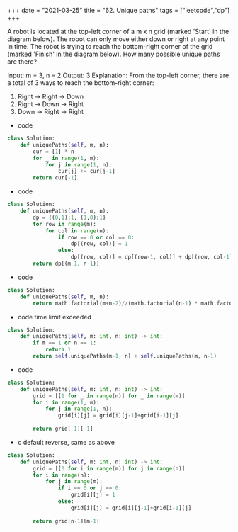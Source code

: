 +++
date = "2021-03-25"
title = "62. Unique paths"
tags = ["leetcode","dp"]
+++


A robot is located at the top-left corner of a m x n grid (marked 'Start' in the diagram below).
The robot can only move either down or right at any point in time. The robot is trying to reach the bottom-right corner of the grid (marked 'Finish' in the diagram below).
How many possible unique paths are there?

Input: m = 3, n = 2
Output: 3
Explanation:
From the top-left corner, there are a total of 3 ways to reach the bottom-right corner:
1. Right -> Right -> Down
2. Right -> Down -> Right
3. Down -> Right -> Right

- code
```py
class Solution:
    def uniquePaths(self, m, n):
        cur = [1] * n
        for _ in range(1, m):
            for j in range(1, n):
                cur[j] += cur[j-1]
        return cur[-1]

```
- code
```py
class Solution:
    def uniquePaths(self, m, n):
        dp = {(0,1):1, (1,0):1}
        for row in range(m):
            for col in range(n):
                if row == 0 or col == 0:
                    dp[(row, col)] = 1
                else:
                    dp[(row, col)] = dp[(row-1, col)] + dp[(row, col-1)]
        return dp[(m-1, n-1)]

```

- code
```py
class Solution:
    def uniquePaths(self, m, n):
        return math.factorial(m+n-2)//(math.factorial(n-1) * math.factorial(m-1))
```
- code  time limit exceeded
```py
class Solution:
    def uniquePaths(self, m: int, n: int) -> int:
        if m == 1 or n == 1:
            return 1
        return self.uniquePaths(m-1, n) + self.uniquePaths(m, n-1)

```
- code
```py
class Solution:
    def uniquePaths(self, m: int, n: int) -> int:
        grid = [[1 for _ in range(n)] for _ in range(m)]
        for i in range(1, m):
            for j in range(1, n):
                grid[i][j] = grid[i][j-1]+grid[i-1][j]
                    
        return grid[-1][-1]

```
- c  default reverse, same as above
```py
class Solution:
    def uniquePaths(self, m: int, n: int) -> int:
        grid = [[0 for i in range(m)] for j in range(n)]
        for i in range(n):
            for j in range(m):
                if i == 0 or j == 0:
                    grid[i][j] = 1
                else:
                    grid[i][j] = grid[i][j-1]+grid[i-1][j]
                    
        return grid[n-1][m-1]
```
